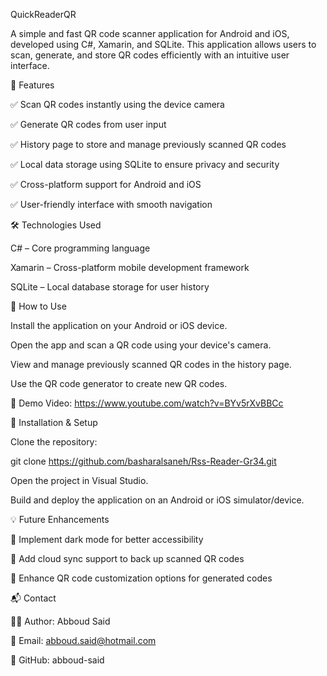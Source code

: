 QuickReaderQR

A simple and fast QR code scanner application for Android and iOS, developed using C#, Xamarin, and SQLite. This application allows users to scan, generate, and store QR codes efficiently with an intuitive user interface.

🚀 Features

✅ Scan QR codes instantly using the device camera

✅ Generate QR codes from user input

✅ History page to store and manage previously scanned QR codes 

✅ Local data storage using SQLite to ensure privacy and security

✅ Cross-platform support for Android and iOS

✅ User-friendly interface with smooth navigation

🛠️ Technologies Used

C# – Core programming language

Xamarin – Cross-platform mobile development framework

SQLite – Local database storage for user history



🎯 How to Use

Install the application on your Android or iOS device.

Open the app and scan a QR code using your device's camera.

View and manage previously scanned QR codes in the history page.

Use the QR code generator to create new QR codes.

🔗  Demo Video:
https://www.youtube.com/watch?v=BYv5rXvBBCc


📂 Installation & Setup

Clone the repository:

git clone https://github.com/basharalsaneh/Rss-Reader-Gr34.git

Open the project in Visual Studio.

Build and deploy the application on an Android or iOS simulator/device.

💡 Future Enhancements

🚀 Implement dark mode for better accessibility

🚀 Add cloud sync support to back up scanned QR codes

🚀 Enhance QR code customization options for generated codes

📬 Contact

👨‍💻 Author: Abboud Said

📧 Email: abboud.said@hotmail.com

🔗 GitHub: abboud-said
